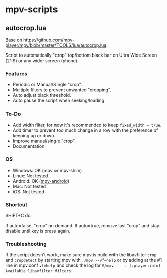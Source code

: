 # mpv-scripts

## autocrop.lua

Base on https://github.com/mpv-player/mpv/blob/master/TOOLS/lua/autocrop.lua.

Script to automatically "crop" top/bottom black bar on Ultra Wide Screen (21:9) or any wider screen (phone).

### Features

- Periodic or Manual/Single "crop".
- Multiple filters to prevent unwanted "cropping".
- Auto adjust black threshold.
- Auto pause the script when seeking/loading.

### To-Do

- Add width filter, for now it's recommended to keep `fixed_width = true`.
- Add timer to prevent too much change in a row with the preference of keeping up or down.
- Improve manual/single "crop".
- Documentation.

### OS

 - Windows: OK (mpv or mpv-shim)
 - Linux:   Not tested
 - Android: OK ([mpv-android](https://github.com/mpv-android/mpv-android/commit/348e9511f51238c00a3aca3c3b2ae4d4b661f7f5))
 - Mac:     Not tested
 - iOS:     Not tested

### Shortcut 

SHIFT+C do:

If auto=false, "crop" on demand.
If auto=true, remove last "crop" and stay disable until key is press again.

### Troubleshooting

If the script doesn't work, make sure mpv is build with the libavfilter `crop` and `cropdetect` by starting mpv with `./mpv --vf=help` or by adding at the #1 line in mpv.conf `vf=help` and check the log for `V/mpv     : [cplayer:info] Available libavfilter filters:`.